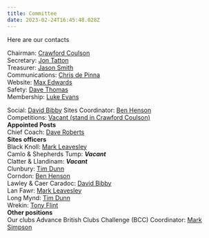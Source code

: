 ```yaml
---
title: Committee
date: 2023-02-24T16:45:48.028Z
---
```

H﻿ere are our contacts

Chairman:                                                 [Crawford Coulson](mailto:chairman@longmynd.org)\
Secretary:                                                 [Jon Tatton](mailto:secretary@longmynd.org)\
Treasurer:                                                 [Jason Smith](mailto:treasurer@longmynd.org)\
Communications:                                     [Chris de Pinna](mailto:comms@longmynd.org)\
Website:                                                    [Max Edwards](mailto:web@longmynd.org)\
Safety:                                                       [Dave Thomas](mailto:safety@longmynd.org)\
Membership:                                             [Luke Evans](mailto:membership@longmynd.org)

Social:                                                          [David Bibby](mailto:social@longmynd.org)
Sites Coordinator:                                       [Ben Henson](mailto:sites@longmynd.org)\
Competitions:                                            [Vacant (stand in Crawford Coulson) ](mailto:comps@longmynd.org)\
**Appointed Posts**\
Chief Coach:                                              [Dave Roberts](mailto:coaching@longmynd.org)\
**Sites officers**\
Black Knoll:                                                 [Mark Leavesley](mailto:sites@longmynd.org)\
Camlo & Shepherds Tump:                       ***Vacant***\
Clatter & Llandinam:                                  ***Vacant***\
Clunbury:                                                    [Tim Dunn](mailto:sites@longmynd.org)\
Corndon:                                                     [Ben Henson](mailto:sites@longmynd.org)\
Lawley & Caer Caradoc:                            [David Bibby](mailto:sites@longmynd.org)\
Lan Fawr:                                                     [Mark Leavesley](mailto:sites@longmynd.org)\
Long Mynd:                                                 [Tim Dunn](mailto:sites@longmynd.org)\
Wrekin:                                                        [Tony Flint](mailto:wrekin@longmynd.org)\
**Other positions**\
Our clubs Advance British Clubs Challenge (BCC) Coordinator:  [Mark Simpson](mailto:comps@longmynd.org)